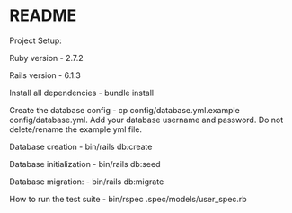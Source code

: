 # README
Project Setup:

Ruby version - 2.7.2

Rails version - 6.1.3

Install all dependencies - bundle install

Create the database config - cp config/database.yml.example config/database.yml. Add your database username and password. Do not delete/rename the example yml file.

Database creation - bin/rails db:create

Database initialization - bin/rails db:seed

Database migration: - bin/rails db:migrate

How to run the test suite - bin/rspec .spec/models/user_spec.rb
